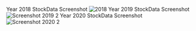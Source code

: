 Year 2018 StockData Screenshot
![2018](https://user-images.githubusercontent.com/119129801/210701660-3148b866-ee62-409d-8fed-74a73dc1951d.png)
Year 2019 StockData Screenshot
![Screenshot 2019 2](https://user-images.githubusercontent.com/119129801/210701726-5b7d478a-0c3c-405a-902d-af4f0cbc3904.png)
Year 2020 StockData Screenshot
![Screenshot 2020 2](https://user-images.githubusercontent.com/119129801/210701769-415b1b5c-9e48-4e02-bbce-558e2eddfbfc.png)





